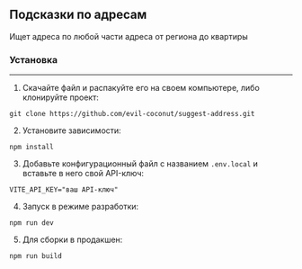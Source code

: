 ## Подсказки по адресам
Ищет адреса по любой части адреса от региона до квартиры

### Установка
___
1. Скачайте файл и распакуйте его на своем компьютере, либо клонируйте проект:
```
git clone https://github.com/evil-coconut/suggest-address.git
```
2. Установите зависимости:
```
npm install
```
3. Добавьте конфигурационный файл с названием `.env.local` и вставьте в него свой API-ключ:
```
VITE_API_KEY="ваш API-ключ"
```
4. Запуск в режиме разработки:
```
npm run dev
```
5. Для сборки в продакшен:
```
npm run build
```

